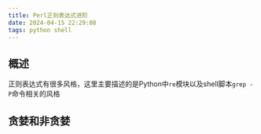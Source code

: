 ```yaml
---
title: Perl正则表达式进阶
date: 2024-04-15 22:29:08
tags: python shell
---
```


## 概述

正则表达式有很多风格，这里主要描述的是Python中`re`模块以及shell脚本`grep -P`命令相关的风格

## 贪婪和非贪婪

